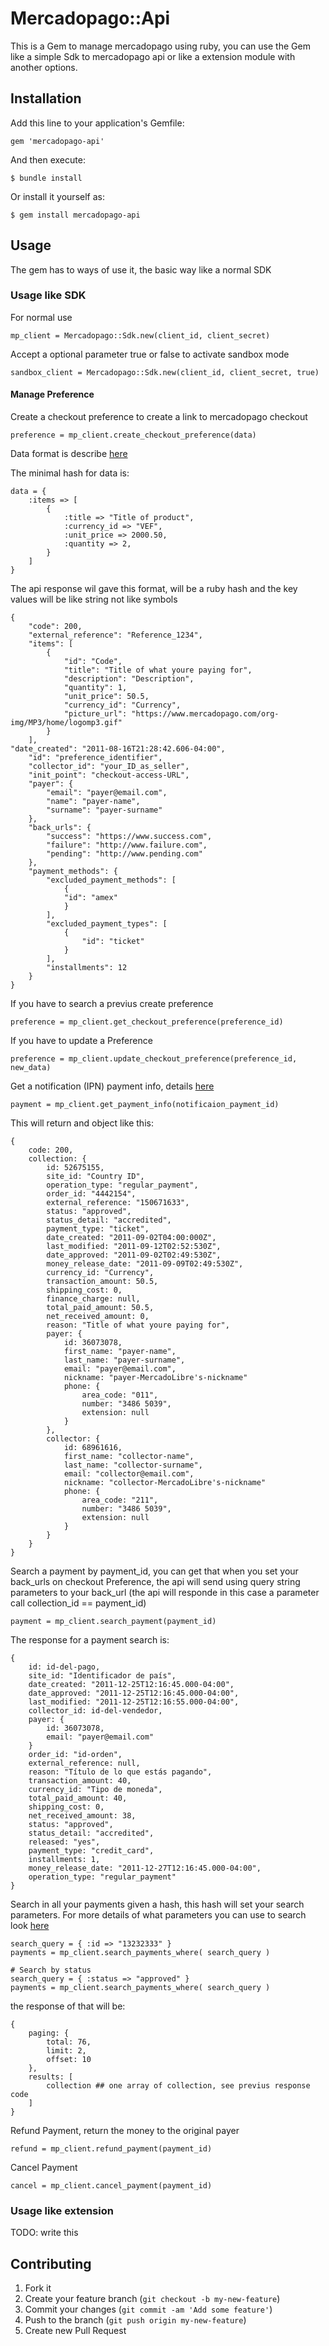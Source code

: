 # Mercadopago::Api

This is a Gem to manage mercadopago using ruby, you can use the Gem like a simple Sdk to mercadopago api or like a extension module with another options.

## Installation

Add this line to your application's Gemfile:

	gem 'mercadopago-api'

And then execute:

	$ bundle install

Or install it yourself as:

	$ gem install mercadopago-api

## Usage

The gem has to ways of use it, the basic way like a normal SDK

### Usage like SDK

For normal use
		
	mp_client = Mercadopago::Sdk.new(client_id, client_secret)
		
Accept a optional parameter true or false to activate sandbox mode
		
	sandbox_client = Mercadopago::Sdk.new(client_id, client_secret, true)

#### Manage Preference

Create a checkout preference to create a link to mercadopago checkout

	preference = mp_client.create_checkout_preference(data)

Data format is describe [here](http://developers.mercadopago.com/documentacion/api/preferences#glossary)

The minimal hash for data is:

	data = {
		:items => [
			{ 
				:title => "Title of product",
				:currency_id => "VEF", 
				:unit_price => 2000.50,
				:quantity => 2,
			}
		]
	}

The api response wil gave this format, will be a ruby hash and the key values will be like string not like symbols

	{
		"code": 200,
		"external_reference": "Reference_1234",
		"items": [
			{
				"id": "Code",
				"title": "Title of what youre paying for",
				"description": "Description",
				"quantity": 1,
				"unit_price": 50.5,
				"currency_id": "Currency",
				"picture_url": "https://www.mercadopago.com/org-img/MP3/home/logomp3.gif"
			}
		],																																				    "date_created": "2011-08-16T21:28:42.606-04:00",
		"id": "preference_identifier",
		"collector_id": "your_ID_as_seller",
		"init_point": "checkout-access-URL",
		"payer": {
			"email": "payer@email.com",
			"name": "payer-name",
			"surname": "payer-surname"
		},
		"back_urls": {
			"success": "https://www.success.com",
			"failure": "http://www.failure.com",
			"pending": "http://www.pending.com"
		},
		"payment_methods": {
			"excluded_payment_methods": [
				{
				"id": "amex"
				}
			],
			"excluded_payment_types": [
				{
					"id": "ticket"
				}
			],
			"installments": 12
		}	
	}

If you have to search a previus create preference

	preference = mp_client.get_checkout_preference(preference_id)

If you have to update a Preference

	preference = mp_client.update_checkout_preference(preference_id, new_data)

Get a notification (IPN) payment info, details [here](http://developers.mercadopago.com/documentation/instant-payment-notifications)

	payment = mp_client.get_payment_info(notificaion_payment_id)

This will return and object like this:

	{
		code: 200,
		collection: {
			id: 52675155,
			site_id: "Country ID",
			operation_type: "regular_payment",
			order_id: "4442154",
			external_reference: "150671633",
			status: "approved",
			status_detail: "accredited",
			payment_type: "ticket",
			date_created: "2011-09-02T04:00:000Z",
			last_modified: "2011-09-12T02:52:530Z",
			date_approved: "2011-09-02T02:49:530Z",
			money_release_date: "2011-09-09T02:49:530Z",
			currency_id: "Currency",
			transaction_amount: 50.5,
			shipping_cost: 0,
			finance_charge: null,
			total_paid_amount: 50.5,
			net_received_amount: 0,
			reason: "Title of what youre paying for",
			payer: {
				id: 36073078,
				first_name: "payer-name",
				last_name: "payer-surname",
				email: "payer@email.com",
				nickname: "payer-MercadoLibre's-nickname"
				phone: {
					area_code: "011",
					number: "3486 5039",
					extension: null
				}
			},
			collector: {
				id: 68961616,
				first_name: "collector-name",
				last_name: "collector-surname",
				email: "collector@email.com",
				nickname: "collector-MercadoLibre's-nickname"
				phone: {
					area_code: "211",
					number: "3486 5039",
					extension: null
				}
			}
		}
	}

Search a payment by payment_id, you can get that when you set your back_urls on checkout Preference, the api will send using query string parameters to your back_url (the api will responde in this case a parameter call collection_id == payment_id)

	payment = mp_client.search_payment(payment_id)

The response for a payment search is:

	{
    	id: id-del-pago,
    	site_id: "Identificador de país",
    	date_created: "2011-12-25T12:16:45.000-04:00",
    	date_approved: "2011-12-25T12:16:45.000-04:00",
    	last_modified: "2011-12-25T12:16:55.000-04:00",
    	collector_id: id-del-vendedor,
   		payer: {
        	id: 36073078,
        	email: "payer@email.com"
    	}
    	order_id: "id-orden",
    	external_reference: null,
   		reason: "Título de lo que estás pagando",
    	transaction_amount: 40,
    	currency_id: "Tipo de moneda",
    	total_paid_amount: 40,
    	shipping_cost: 0,
    	net_received_amount: 38,
    	status: "approved",
    	status_detail: "accredited",
    	released: "yes",
    	payment_type: "credit_card",
    	installments: 1,
    	money_release_date: "2011-12-27T12:16:45.000-04:00",
    	operation_type: "regular_payment"
	}

Search in all your payments given a hash, this hash will set your search parameters. For more details of what parameters you can use to search look [here](http://developers.mercadopago.com/documentation/search-received-payments#search-filters)

	search_query = { :id => "13232333" } 
	payments = mp_client.search_payments_where( search_query )
	
	# Search by status
	search_query = { :status => "approved" }
	payments = mp_client.search_payments_where( search_query )

the response of that will be:

	{
		paging: {
			total: 76,
			limit: 2,
			offset: 10
		},
		results: [
			collection ## one array of collection, see previus response code
		]
	}

Refund Payment, return the money to the original payer

	refund = mp_client.refund_payment(payment_id)

Cancel Payment

	cancel = mp_client.cancel_payment(payment_id)

	
### Usage like extension 

TODO: write this

## Contributing

1. Fork it
2. Create your feature branch (`git checkout -b my-new-feature`)
3. Commit your changes (`git commit -am 'Add some feature'`)
4. Push to the branch (`git push origin my-new-feature`)
5. Create new Pull Request
